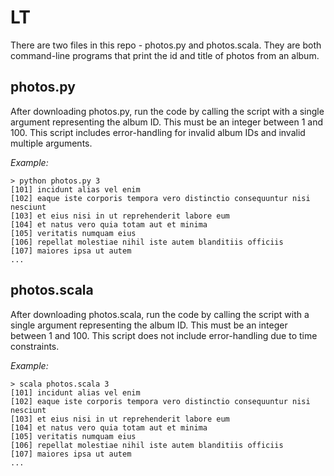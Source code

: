 # LT
There are two files in this repo - photos.py and photos.scala. They are both command-line programs that print the id and title of
photos from an album.

## photos.py

After downloading photos.py, run the code by calling the script with a single argument representing the album ID. This must be
an integer between 1 and 100. This script includes error-handling for invalid album IDs and invalid multiple arguments.

*Example:*
```
> python photos.py 3
[101] incidunt alias vel enim
[102] eaque iste corporis tempora vero distinctio consequuntur nisi nesciunt
[103] et eius nisi in ut reprehenderit labore eum
[104] et natus vero quia totam aut et minima
[105] veritatis numquam eius
[106] repellat molestiae nihil iste autem blanditiis officiis
[107] maiores ipsa ut autem
...
```
## photos.scala

After downloading photos.scala, run the code by calling the script with a single argument representing the album ID. This must be
an integer between 1 and 100. This script does not include error-handling due to time constraints.

*Example:*
```
> scala photos.scala 3
[101] incidunt alias vel enim
[102] eaque iste corporis tempora vero distinctio consequuntur nisi nesciunt
[103] et eius nisi in ut reprehenderit labore eum
[104] et natus vero quia totam aut et minima
[105] veritatis numquam eius
[106] repellat molestiae nihil iste autem blanditiis officiis
[107] maiores ipsa ut autem
...
```
